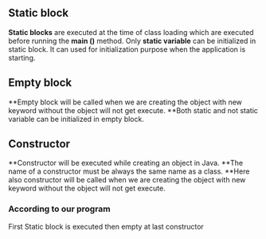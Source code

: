 ## Static block

**Static blocks** are executed at the time of class loading which are executed before running the **main ()** method.
Only **static variable** can be initialized in static block.
It can used for initialization purpose when the application is starting.

## Empty block
**Empty block will be called when we are creating the object with new keyword without the object will not get execute. 
**Both static and not static variable can be initialized in empty block.

## Constructor
**Constructor will be executed while creating an object in Java.
**The name of a constructor must be always the same name as a class.
**Here also constructor will be called when we are creating the object with new keyword without the object will not get execute.

### According to our program 
First Static block is executed then empty at last constructor 
